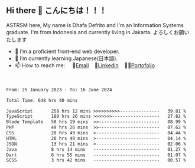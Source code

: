 ## Hi there 👋 こんにちは！！！
ASTRSM here, My name is Dhafa Defrito and I'm an Information Systems graduate. I'm from Indonesia and currently living in Jakarta. よろしくお願いたします

- 🔭 I’m a proficient front-end web developer.
- 🌱 I’m currently learning Japanese(日本語).
- 📫 How to reach me: &nbsp;&nbsp;&nbsp;&nbsp;📧[Email](ddefrito@gmail.com)&nbsp;&nbsp;&nbsp;&nbsp;💼[LinkedIn](https://www.linkedin.com/in/dhafa-defrita-rama-yudistira-9357a9229/)&nbsp;&nbsp;&nbsp;&nbsp;👨‍🎨[Portofolio](https://ddefrito.vercel.app/)
<br>
<!-- <p align="left">
<a href="https://github.com/ASTRSM">
  <img height="180em" src="https://github-readme-stats-eight-theta.vercel.app/api?username=ASTRSM&show_icons=true&theme=dracula&include_all_commits=true&count_private=true"/>
  <img height="180em" src="https://github-readme-stats-eight-theta.vercel.app/api/top-langs/?username=ASTRSM&layout=compact&langs_count=8&theme=dracula"/>
</a>
</p> -->

<!--START_SECTION:waka-->

```txt
From: 25 January 2023 - To: 16 June 2024

Total Time: 648 hrs 40 mins

JavaScript       258 hrs 12 mins >>>>>>>>>>---------------   39.81 %
TypeScript       180 hrs 26 mins >>>>>>>------------------   27.82 %
Blade Template   58 hrs 19 mins  >>-----------------------   08.99 %
PHP              49 hrs 26 mins  >>-----------------------   07.62 %
CSS              28 hrs 49 mins  >------------------------   04.44 %
HTML             26 hrs 49 mins  >------------------------   04.14 %
JSON             13 hrs 21 mins  >------------------------   02.06 %
Java             8 hrs 14 mins   -------------------------   01.27 %
Dart             6 hrs 55 mins   -------------------------   01.07 %
SCSS             3 hrs 42 mins   -------------------------   00.57 %
```

<!--END_SECTION:waka-->
